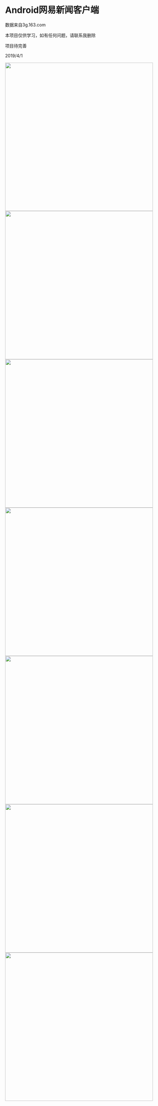 # Android网易新闻客户端

数据来自3g.163.com

本项目仅供学习，如有任何问题，请联系我删除

项目待完善

2019/4/1

<img src="/screenshots/dump_4392980716357105148.png" width="480"/>

<img src="/screenshots/dump_5745355037237217558.png" width="480"/>

<img src="/screenshots/dump_2003808965248586856.png" width="480"/>

<img src="/screenshots/dump_2627261351857894906.png" width="480"/>

<img src="/screenshots/dump_2419747356412872658.png" width="480"/>

<img src="/screenshots/dump_4728276237277429568.png" width="480"/>

<img src="/screenshots/dump_7979857155451232419.png" width="480"/>
